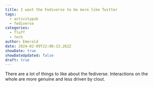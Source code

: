 ```yaml
---
title: I want the Fediverse to be more like Twitter
tags:
  - activitypub
  - fediverse
categories:
  - fluff
  - tech
author: Emerald
date: 2024-02-09T22:06:13.262Z
showDate: true
showDateUpdated: false
draft: true
---
```


There are a lot of things to like about the fediverse. Interactions on the whole are more genuine and less driven by clout. 
